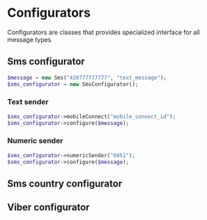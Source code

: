 # Configurators

Configurators are classes that provides specialized interface for all message types

## Sms configurator

```php
$message = new Sms("420777777777", "text_message");
$sms_configurator = new SmsConfigurator();
```

### Text sender

```php
$sms_configurator->mobileConnect("mobile_connect_id");
$sms_configurator->configure($message);
```

### Numeric sender
```php
$sms_configurator->numericSender("0451");
$sms_configurator->configure($message);
```

## Sms country configurator

## Viber configurator
